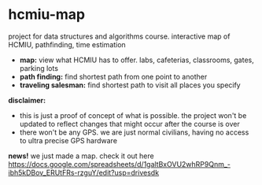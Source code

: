 # hcmiu-map
project for data structures and algorithms course. interactive map of HCMIU, pathfinding, time estimation

- **map:** view what HCMIU has to offer. labs, cafeterias, classrooms, gates, parking lots
- **path finding:** find shortest path from one point to another
- **traveling salesman:** find shortest path to visit all places you specify

**disclaimer:**
- this is just a proof of concept of what is possible. the project won't be updated to reflect changes that might occur after the course is over
- there won't be any GPS. we are just normal civilians, having no access to ultra precise GPS hardware

**news!** we just made a map. check it out here https://docs.google.com/spreadsheets/d/1galtBxOVU2whRP9Qnm_-ibh5kDBov_ERUtFRs-rzguY/edit?usp=drivesdk
